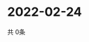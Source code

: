# 2022-02-24
  共 0条

  <!-- BEGIN -->
  <!-- 最后更新时间Thu Feb 24 2022 17:07:18 GMT+0000 (Coordinated Universal Time) -->
  
  <!-- END -->
  
  